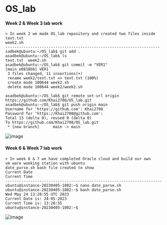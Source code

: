 # OS_lab
#### Week 2 & Week 3 lab work
```
> In week 2 we made OS_lab repository and created two files inside
text.txt
week2.sh
--------------------------------------------------------------------
sadbek@ubuntu:~/OS_lab$ git add .
asadbek@ubuntu:~/OS_lab$ ls
text.txt  week2.sh
asadbek@ubuntu:~/OS_lab$ git commit -m "VER1"
[main e0818bb] VER1
 3 files changed, 11 insertions(+)
 rename week2/test.txt => text.txt (100%)
 create mode 100644 week2.sh
 delete mode 100644 week2/week2.sh
 
asadbek@ubuntu:~/OS_lab$ git remote set-url origin https://github.com/Khai2708/OS_lab.git
asadbek@ubuntu:~/OS_lab$ git push origin main
Username for 'https://github.com': Khai2708
Password for 'https://Khai2708@github.com':
Total 13 (delta 0), reused 0 (delta 0)
To https://github.com/Khai2708/OS_lab.git
 * [new branch]      main -> main

```
![image](https://user-images.githubusercontent.com/90145797/225282497-45599009-b19d-4081-ace4-4bf325f2aee1.png)

#### Week 6 & Week 7 lab work
```
> In week 6 & 7 we have completed Oracle cloud and build our own 
vm ware woeking station with ubuntu
date_purse.sh bash file created to show 
Current Date 
Current Time
---------------------------------------------------------------------
ubuntu@instance-20230405-1802:~$ nano date_parse.sh
ubuntu@instance-20230405-1802:~$ bash date_parse.sh
Wed May 24 13:28:55 UTC 2023
Current Date is: 24-05-2023
Current Time is: 13:28:55
ubuntu@instance-20230405-1802:~$

```
![image](https://github.com/Khai2708/OS_lab/assets/90145797/14777c55-7181-47a3-a0be-4fa46bc6b262)
